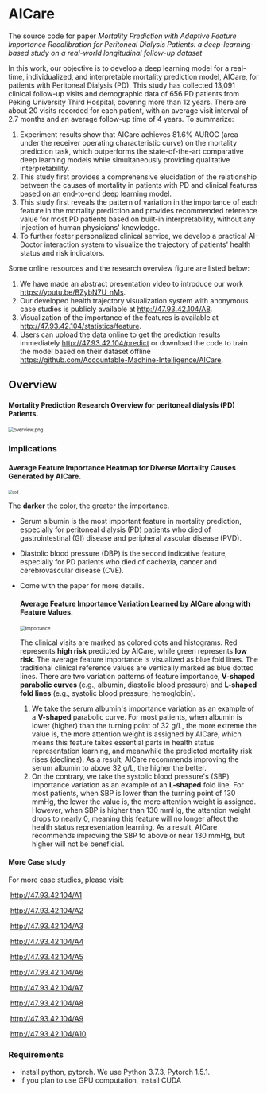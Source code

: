 # AICare
The source code for paper *Mortality Prediction with Adaptive Feature Importance Recalibration for Peritoneal Dialysis Patients: a deep-learning-based study on a real-world longitudinal follow-up dataset*

In this work, our objective is to develop a deep learning model for a real-time, individualized, and interpretable mortality prediction model, AICare, for patients with Peritoneal Dialysis (PD). This study has collected 13,091 clinical follow-up visits and demographic data of 656 PD patients from Peking University Third Hospital, covering more than 12 years. There are about 20 visits recorded for each patient, with an average visit interval of 2.7 months and an average follow-up time of 4 years. To summarize:

1)	Experiment results show that AICare achieves 81.6% AUROC (area under the receiver operating characteristic curve) on the mortality prediction task, which outperforms the state-of-the-art comparative deep learning models while simultaneously providing qualitative interpretability.
2)	This study first provides a comprehensive elucidation of the relationship between the causes of mortality in patients with PD and clinical features based on an end-to-end deep learning model. 
3)	This study first reveals the pattern of variation in the importance of each feature in the mortality prediction and provides recommended reference value for most PD patients based on built-in interpretability, without any injection of human physicians' knowledge. 
4)	To further foster personalized clinical service, we develop a practical AI-Doctor interaction system to visualize the trajectory of patients' health status and risk indicators.

Some online resources and the research overview figure are listed below:
1)	We have made an abstract presentation video to introduce our work https://youtu.be/BZybN7U_nMs.
2)	Our developed health trajectory visualization system with anonymous case studies is publicly available at http://47.93.42.104/A8. 
3)	Visualization of the importance of the features is available at http://47.93.42.104/statistics/feature. 
4)	Users can upload the data online to get the prediction results immediately http://47.93.42.104/predict or download the code to train the model based on their dataset offline https://github.com/Accountable-Machine-Intelligence/AICare.





## Overview

#### Mortality Prediction Research Overview for peritoneal dialysis (PD) Patients.

<img src="figs/overview.png" alt="overview.png" style="zoom:67%;" />




### Implications

#### Average Feature Importance Heatmap for Diverse Mortality Causes Generated by AICare.

<img src="figs/cod.png" alt="cod" style="zoom: 50%;" />



 The **darker** the color, the greater the importance. 

- Serum albumin is the most important feature in mortality prediction, especially for peritoneal dialysis (PD) patients who died of gastrointestinal (GI) disease and peripheral vascular disease (PVD). 

- Diastolic blood pressure (DBP) is the second indicative feature, especially for PD patients who died of cachexia, cancer and cerebrovascular disease (CVE).

- Come with the paper for more details.

  #### Average Feature Importance Variation Learned by AICare along with Feature Values.

  <img src="figs/importance.png" alt="importance" style="zoom: 67%;" />

  

  The clinical visits are marked as colored dots and histograms. Red represents **high risk** predicted by AICare, while green represents **low risk**.  The average feature importance is visualized as blue fold lines. 
  The traditional clinical reference values are vertically marked as blue dotted lines. 
  There are two variation patterns of feature importance, **V-shaped parabolic curves** (e.g., albumin, diastolic blood pressure) and **L-shaped fold lines** (e.g., systolic blood pressure, hemoglobin). 

  1) We take the serum albumin's importance variation as an example of a **V-shaped** parabolic curve. For most patients, when albumin is lower (higher) than the turning point of 32 g/L, the more extreme the value is, the more attention weight is assigned by AICare, which means this feature takes essential parts in health status representation learning, and meanwhile the predicted mortality risk rises (declines). As a result, AICare recommends improving the serum albumin to above 32 g/L, the higher the better.
  2) On the contrary, we take the systolic blood pressure's (SBP) importance variation as an example of an **L-shaped** fold line. For most patients, when SBP is lower than the turning point of 130 mmHg, the lower the value is, the more attention weight is assigned. However, when SBP is higher than 130 mmHg, the attention weight drops to nearly 0,  meaning this feature will no longer affect the health status representation learning. As a result, AICare recommends improving the SBP to above or near 130 mmHg, but higher will not be beneficial.


#### More Case study

For more case studies, please visit:

​	http://47.93.42.104/A1 

​	http://47.93.42.104/A2

​	http://47.93.42.104/A3

​	http://47.93.42.104/A4

​	http://47.93.42.104/A5

​	http://47.93.42.104/A6

​	http://47.93.42.104/A7

​	http://47.93.42.104/A8

​	http://47.93.42.104/A9

​	http://47.93.42.104/A10

### Requirements

* Install python, pytorch. We use Python 3.7.3, Pytorch 1.5.1.
* If you plan to use GPU computation, install CUDA

